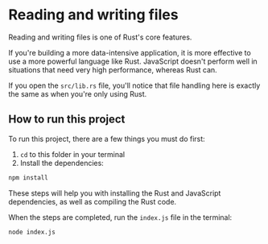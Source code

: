 # Reading and writing files

Reading and writing files is one of Rust's core features.

If you're building a more data-intensive application, it is more effective to use a more powerful language like Rust. JavaScript doesn't perform well in situations that need very high performance, whereas Rust can.

If you open the `src/lib.rs` file, you'll notice that file handling here is exactly the same as when you're only using Rust.

## How to run this project

To run this project, there are a few things you must do first:

1. `cd` to this folder in your terminal
2. Install the dependencies:

```bash
npm install
```

These steps will help you with installing the Rust and JavaScript dependencies, as well as compiling the Rust code.

When the steps are completed, run the `index.js` file in the terminal:

```bash
node index.js
```
